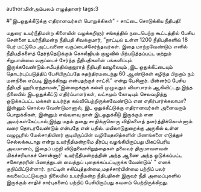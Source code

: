 author:மின்அம்பலம் எழுத்தாளர்
tags:3

#"இடஒதுக்கீடுக்கு எதிரானவர்கள் பொறுக்கிகள்" - சாட்டை சொடுக்கிய நீதிபதி!

மதுரை உயர்நீதிமன்ற கிளையின் வழக்கறிஞர் சங்கத்தில் நடைபெற்ற கூட்டத்தில் பேசிய சென்னை உயர்நீதிமன்ற நீதிபதி சிவக்குமார், ”நாட்டில் உள்ள 1200 நீதிபதிகளில் 18 பேர் மட்டுமே அட்டவணை வகுப்பைச்சேர்ந்தவர்கள். இதை மாற்றவேண்டும் எனில் நீதிபதிகளைத் தேர்ந்தெடுக்கும் கொலீஜியம் குழுவில் பிற்படுத்தப்பட்ட மற்றும் சிறுபான்மை வகுப்பைச் சேர்ந்த நீதிபதிகளின் பங்களிப்பும் இருக்கவேண்டும்.சமீபத்தில்குஜராத் நீதிபதி ஊழலையும் ,இட ஒதுக்கீட்டையும் தொடர்புப்படுத்திப் பேசியிருப்பதே சுதந்திரமடைந்து 60 ஆண்டுகள் கழிந்த பிறகும் நம் மனநிலை எப்படி இருக்கிறது என்பதற்குச் சாட்சி.” என்று  பேசினார். பின்னர்ப் பேசிய நீதிபதி ஹரிபரந்தாமன்,”இன்றைக்குக் கல்வி முழுவதும் வியாபாரம் ஆகிவிட்டது.இந்த நிலையில் இடஒதுக்கீட்டு எதிர்ப்பாளர்கள், லட்சமும் கோடியும் செலவழித்து ஒடுக்கப்பட்ட மக்கள் உயர்ந்த கல்விபெற்றிருக்கவேண்டும் என எதிர்பார்க்கலாமா? இன்னும் சொல்ல வேண்டுமானால், இட ஒதுக்கீட்டுக்கு எதிரானவர்கள் அனைவரும் பொறுக்கிகள், இன்னும் எவ்வளவு நாள் இடஒதுக்கீடு இருக்கும் என அவர்கள்கேட்டால்,இந்து மதம் தனது சாதிக்குகொரு விதிகளைத் தளர்த்திக்கொள்ளும் வரை தொடரவேண்டும் என்பதே என் பதில். மயிலாடுதுறைக்கு அருகில் உள்ள வழுவூரில் மேல்சாதியினர் குடியிருப்பின் வழியேதலித்களின் பிணங்களை எடுத்துச் செல்லக்கூடாது என்று உயர்நீதிமன்றமே தீர்ப்பு வழங்கியிருப்பது மிகப்பெரிய அவமானம், இதைப் பற்றி விடுதலைச்சிறுத்தைகள் தலைவர் திருமாவளவன் மிகச்சரியாகச் சொன்னார்' உயர்நீதிமன்றத்தின் அந்த ஆணை அந்த ஒடுக்கப்பட்ட சகோதரரின் பிணத்துடன் வைத்துப் புதைக்கப்பட்டிருக்க வேண்டும்' " எனக் குறிப்பிட்டுள்ளார். நாட்டின் சகிப்புத்தன்மை,மதச்சார்பின்மை பற்றிப் பலர் கவலைப்பட்டுவரும் நிலையில் உயர்நீமன்ற நீதிபதிகள் இருவர் நீதி அமைப்புகளில் இருக்கும் சாதிச் சார்புகளைப் பற்றிப் பேசியிருப்பது கவனம் பெற்றிருக்கிறது. 
